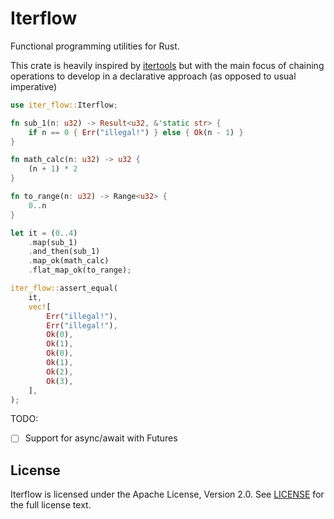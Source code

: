# Iterflow

Functional programming utilities for Rust.

This crate is heavily inspired by [itertools](https://crates.io/crates/itertools) but with the main focus of chaining 
operations to develop in a declarative approach (as opposed to usual imperative)


```rust
use iter_flow::Iterflow;

fn sub_1(n: u32) -> Result<u32, &'static str> {
    if n == 0 { Err("illegal!") } else { Ok(n - 1) }
}

fn math_calc(n: u32) -> u32 {
    (n + 1) * 2
}

fn to_range(n: u32) -> Range<u32> {
    0..n
}

let it = (0..4)
    .map(sub_1)
    .and_then(sub_1)
    .map_ok(math_calc)
    .flat_map_ok(to_range);

iter_flow::assert_equal(
    it,
    vec![
        Err("illegal!"),
        Err("illegal!"),
        Ok(0),
        Ok(1),
        Ok(0),
        Ok(1),
        Ok(2),
        Ok(3),
    ],
);
```

TODO:
- [ ] Support for async/await with Futures

## License

Iterflow is licensed under the Apache License, Version 2.0. See [LICENSE](LICENSE) for the full license text.